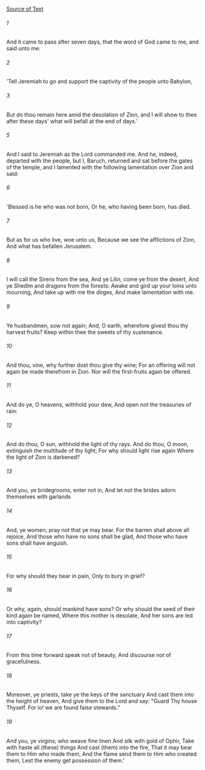 [Source of Text](https://github.com/scrollmapper/bible_databases_deuterocanonical)

###### 1
And it came to pass after seven days, that the word of God came to me, and said unto me:

###### 2
'Tell Jeremiah to go and support the captivity of the people unto Babylon,

###### 3
But do thou remain here amid the desolation of Zion, and I will show to thee after these days' what will befall at the end of days.'

###### 5
And I said to Jeremiah as the Lord commanded me. And he, indeed, departed with the people, but I, Baruch, returned and sat before the gates of the temple, and I lamented with the following lamentation over Zion and said:

###### 6
'Blessed is he who was not born, Or he, who having been born, has died.

###### 7
But as for us who live, woe unto us, Because we see the afflictions of Zion, And what has befallen Jerusalem.

###### 8
I will call the Sirens from the sea, And ye Lilin, come ye from the desert, And ye Shedim and dragons from the forests: Awake and gird up your loins unto mourning, And take up with me the dirges, And make lamentation with me.

###### 9
Ye husbandmen, sow not again; And, O earth, wherefore givest thou thy harvest fruits? Keep within thee the sweets of thy sustenance.

###### 10
And thou, vine, why further dost thou give thy wine; For an offering will not again be made therefrom in Zion. Nor will the first-fruits again be offered.

###### 11
And do ye, O heavens, withhold your dew, And open not the treasuries of rain:

###### 12
And do thou, O sun, withhold the light of thy rays. And do thou, O moon, extinguish the multitude of thy light; For why should light rise again Where the light of Zion is darkened?

###### 13
And you, ye bridegrooms, enter not in, And let not the brides adorn themselves with garlands

###### 14
And, ye women, pray not that ye may bear. For the barren shall above all rejoice, And those who have no sons shall be glad, And those who have sons shall have anguish.

###### 15
For why should they bear in pain, Only to bury in grief?

###### 16
Or why, again, should mankind have sons? Or why should the seed of their kind again be named, Where this mother is desolate, And her sons are led into captivity?

###### 17
From this time forward speak not of beauty, And discourse not of gracefulness.

###### 18
Moreover, ye priests, take ye the keys of the sanctuary And cast them into the height of heaven, And give them to the Lord and say: "Guard Thy house Thyself. For lo! we are found false stewards."

###### 19
And you, ye virgins; who weave fine linen And silk with gold of Ophir, Take with haste all (these) things And cast (them) into the fire, That it may bear them to Him who made them, And the flame send them to Him who created them, Lest the enemy get possession of them.'